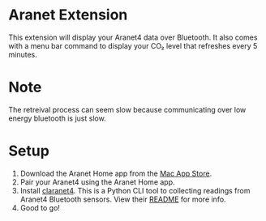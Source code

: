 # Aranet Extension

This extension will display your Aranet4 data over Bluetooth. It also comes with a menu bar command to display your CO₂ level that refreshes every 5 minutes.

# Note

The retreival process can seem slow because communicating over low energy bluetooth is just slow.

# Setup

1. Download the Aranet Home app from the [Mac App Store](https://apps.apple.com/us/app/aranet-home/id1392378465).
2. Pair your Aranet4 using the Aranet Home app.
3. Install [claranet4](https://github.com/bede/claranet4). This is a Python CLI tool to collecting readings from Aranet4 Bluetooth sensors. View their [README](https://github.com/bede/claranet4?tab=readme-ov-file#install) for more info.
4. Good to go!
